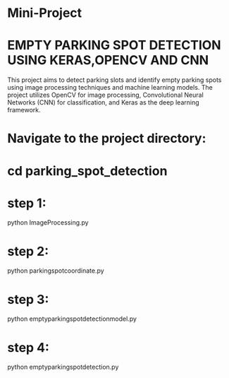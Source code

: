 # Mini-Project
# EMPTY PARKING SPOT DETECTION USING KERAS,OPENCV AND CNN
This project aims to detect parking slots and identify empty parking spots using image processing techniques and machine learning models. The project utilizes OpenCV for image processing, Convolutional Neural Networks (CNN) for classification, and Keras as the deep learning framework.
# Navigate to the project directory:
# cd parking_spot_detection
# step 1:
python ImageProcessing.py
# step 2:
python parkingspotcoordinate.py
# step 3:
python emptyparkingspotdetectionmodel.py
# step 4:
python emptyparkingspotdetection.py
